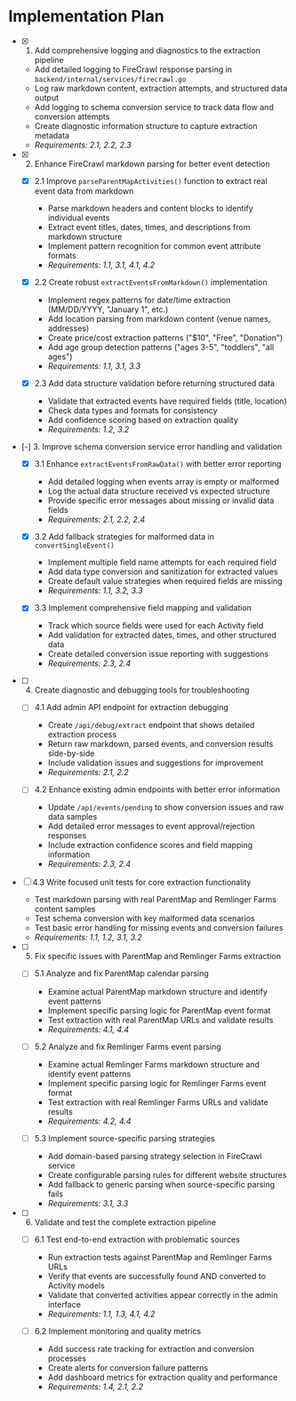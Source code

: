 # Implementation Plan

- [x] 1. Add comprehensive logging and diagnostics to the extraction pipeline
  - Add detailed logging to FireCrawl response parsing in `backend/internal/services/firecrawl.go`
  - Log raw markdown content, extraction attempts, and structured data output
  - Add logging to schema conversion service to track data flow and conversion attempts
  - Create diagnostic information structure to capture extraction metadata
  - _Requirements: 2.1, 2.2, 2.3_

- [x] 2. Enhance FireCrawl markdown parsing for better event detection
  - [x] 2.1 Improve `parseParentMapActivities()` function to extract real event data from markdown
    - Parse markdown headers and content blocks to identify individual events
    - Extract event titles, dates, times, and descriptions from markdown structure
    - Implement pattern recognition for common event attribute formats
    - _Requirements: 1.1, 3.1, 4.1, 4.2_

  - [x] 2.2 Create robust `extractEventsFromMarkdown()` implementation
    - Implement regex patterns for date/time extraction (MM/DD/YYYY, "January 1", etc.)
    - Add location parsing from markdown content (venue names, addresses)
    - Create price/cost extraction patterns ("$10", "Free", "Donation")
    - Add age group detection patterns ("ages 3-5", "toddlers", "all ages")
    - _Requirements: 1.1, 3.1, 3.3_

  - [x] 2.3 Add data structure validation before returning structured data
    - Validate that extracted events have required fields (title, location)
    - Check data types and formats for consistency
    - Add confidence scoring based on extraction quality
    - _Requirements: 1.2, 3.2_

- [-] 3. Improve schema conversion service error handling and validation
  - [x] 3.1 Enhance `extractEventsFromRawData()` with better error reporting
    - Add detailed logging when events array is empty or malformed
    - Log the actual data structure received vs expected structure
    - Provide specific error messages about missing or invalid data fields
    - _Requirements: 2.1, 2.2, 2.4_

  - [x] 3.2 Add fallback strategies for malformed data in `convertSingleEvent()`
    - Implement multiple field name attempts for each required field
    - Add data type conversion and sanitization for extracted values
    - Create default value strategies when required fields are missing
    - _Requirements: 1.1, 3.2, 3.3_

  - [x] 3.3 Implement comprehensive field mapping and validation
    - Track which source fields were used for each Activity field
    - Add validation for extracted dates, times, and other structured data
    - Create detailed conversion issue reporting with suggestions
    - _Requirements: 2.3, 2.4_

- [ ] 4. Create diagnostic and debugging tools for troubleshooting
  - [ ] 4.1 Add admin API endpoint for extraction debugging
    - Create `/api/debug/extract` endpoint that shows detailed extraction process
    - Return raw markdown, parsed events, and conversion results side-by-side
    - Include validation issues and suggestions for improvement
    - _Requirements: 2.1, 2.2_

  - [ ] 4.2 Enhance existing admin endpoints with better error information
    - Update `/api/events/pending` to show conversion issues and raw data samples
    - Add detailed error messages to event approval/rejection responses
    - Include extraction confidence scores and field mapping information
    - _Requirements: 2.3, 2.4_

- [ ] 4.3 Write focused unit tests for core extraction functionality
  - Test markdown parsing with real ParentMap and Remlinger Farms content samples
  - Test schema conversion with key malformed data scenarios
  - Test basic error handling for missing events and conversion failures
  - _Requirements: 1.1, 1.2, 3.1, 3.2_

- [ ] 5. Fix specific issues with ParentMap and Remlinger Farms extraction
  - [ ] 5.1 Analyze and fix ParentMap calendar parsing
    - Examine actual ParentMap markdown structure and identify event patterns
    - Implement specific parsing logic for ParentMap event format
    - Test extraction with real ParentMap URLs and validate results
    - _Requirements: 4.1, 4.4_

  - [ ] 5.2 Analyze and fix Remlinger Farms event parsing
    - Examine actual Remlinger Farms markdown structure and identify event patterns
    - Implement specific parsing logic for Remlinger Farms event format
    - Test extraction with real Remlinger Farms URLs and validate results
    - _Requirements: 4.2, 4.4_

  - [ ] 5.3 Implement source-specific parsing strategies
    - Add domain-based parsing strategy selection in FireCrawl service
    - Create configurable parsing rules for different website structures
    - Add fallback to generic parsing when source-specific parsing fails
    - _Requirements: 3.1, 3.3_

- [ ] 6. Validate and test the complete extraction pipeline
  - [ ] 6.1 Test end-to-end extraction with problematic sources
    - Run extraction tests against ParentMap and Remlinger Farms URLs
    - Verify that events are successfully found AND converted to Activity models
    - Validate that converted activities appear correctly in the admin interface
    - _Requirements: 1.1, 1.3, 4.1, 4.2_

  - [ ] 6.2 Implement monitoring and quality metrics
    - Add success rate tracking for extraction and conversion processes
    - Create alerts for conversion failure patterns
    - Add dashboard metrics for extraction quality and performance
    - _Requirements: 1.4, 2.1, 2.2_